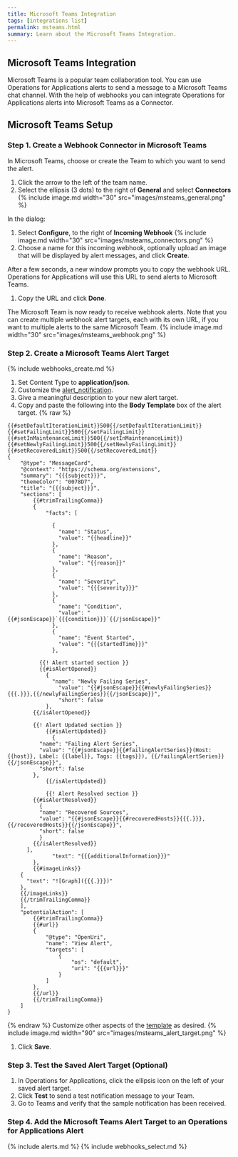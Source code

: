 ```yaml
---
title: Microsoft Teams Integration
tags: [integrations list]
permalink: msteams.html
summary: Learn about the Microsoft Teams Integration.
---
```

## Microsoft Teams Integration

Microsoft Teams is a popular team collaboration tool. 
You can use Operations for Applications alerts to send a message to a Microsoft Teams chat channel. With the help of webhooks you can integrate Operations for Applications alerts into Microsoft Teams as a Connector.

## Microsoft Teams Setup


### Step 1. Create a Webhook Connector in Microsoft Teams
In Microsoft Teams, choose or create the Team to which you want to send the alert.
  1. Click the arrow to the left of the team name.
  1. Select the ellipsis (3 dots) to the right of **General** and select **Connectors**
{% include image.md width="30" src="images/msteams_general.png" %}

In the dialog:
  1. Select **Configure**, to the right of  **Incoming Webhook**
{% include image.md width="30" src="images/msteams_connectors.png" %}
  1. Choose a name for this incoming webhook, optionally upload an image that will be displayed by alert messages, and click **Create**.

After a few seconds, a new window prompts you to copy the webhook URL. Operations for Applications will use this URL to send alerts to Microsoft Teams.

  1. Copy the URL and click **Done**.

The Microsoft Team is now ready to receive webhook alerts. Note that you can create multiple webhook alert targets, each with its own URL, if you want to multiple alerts to the same Microsoft Team.
{% include image.md width="30" src="images/msteams_webhook.png" %}
### Step 2. Create a Microsoft Teams Alert Target
{% include webhooks_create.md %}
1. Set Content Type to **application/json**.
1. Customize the [alert_notification](https://docs.wavefront.com/alert_target_customizing.html).
1. Give a meaningful description to your new alert target.
1. Copy and paste the following into the **Body Template** box of the alert target.{% raw %}
```
{{#setDefaultIterationLimit}}500{{/setDefaultIterationLimit}}
{{#setFailingLimit}}500{{/setFailingLimit}}
{{#setInMaintenanceLimit}}500{{/setInMaintenanceLimit}}
{{#setNewlyFailingLimit}}500{{/setNewlyFailingLimit}}
{{#setRecoveredLimit}}500{{/setRecoveredLimit}}
{
	"@type": "MessageCard",
	"@context": "https://schema.org/extensions",
	"summary": "{{{subject}}}",
	"themeColor": "0078D7",
	"title": "{{{subject}}}",
	"sections": [
		{{#trimTrailingComma}}
		{
			"facts": [

			  {
			    "name": "Status",
			    "value": "{{headline}}"
			  },
			  {
			    "name": "Reason",
			    "value": "{{reason}}"
			  },
			  {
			    "name": "Severity",
			    "value": "{{{severity}}}"
			  },
			  {
			    "name": "Condition",
			    "value": "{{#jsonEscape}}`{{{condition}}}`{{/jsonEscape}}"
			  },
			  {
			    "name": "Event Started",
			    "value": "{{{startedTime}}}"
			  },

	      {{! Alert started section }}
	      {{#isAlertOpened}}
	        {
        	  "name": "Newly Failing Series",
		        "value": "{{#jsonEscape}}{{#newlyFailingSeries}}{{{.}}},{{/newlyFailingSeries}}{{/jsonEscape}}",
		        "short": false
	        },
        {{/isAlertOpened}}

        {{! Alert Updated section }}
		    {{#isAlertUpdated}}
		      {
          "name": "Failing Alert Series",
          "value": "{{#jsonEscape}}{{#failingAlertSeries}}(Host: {{host}}, Label: {{label}}, Tags: {{tags}}), {{/failingAlertSeries}}{{/jsonEscape}}",
          "short": false
        },
		    {{/isAlertUpdated}}

		    {{! Alert Resolved section }}
        {{#isAlertResolved}}
          {
          "name": "Recovered Sources",
          "value": "{{#jsonEscape}}{{#recoveredHosts}}{{{.}}},{{/recoveredHosts}}{{/jsonEscape}}",
          "short": false
          }
        {{/isAlertResolved}}
      ],
			  "text": "{{{additionalInformation}}}"
		},
		{{#imageLinks}}
    {
      "text": "![Graph]({{{.}}})"
    },
    {{/imageLinks}}
    {{/trimTrailingComma}}
	],
	"potentialAction": [
		{{#trimTrailingComma}}
		{{#url}}
		{
			"@type": "OpenUri",
			"name": "View Alert",
			"targets": [
                {
                    "os": "default",
                    "uri": "{{{url}}}"
                }
            ]
		},
		{{/url}}
		{{/trimTrailingComma}}
	]
}
```
{% endraw %}
Customize other aspects of the [template](https://docs.wavefront.com/alert_target_customizing.html) as desired.
{% include image.md width="90" src="images/msteams_alert_target.png" %}
1. Click **Save**.

### Step 3. Test the Saved Alert Target (Optional)
1. In Operations for Applications, click the ellipsis icon on the left of your saved alert target.
1. Click **Test** to send a test notification message to your Team.
1. Go to Teams and verify that the sample notification has been received.

### Step 4. Add the Microsoft Teams Alert Target to an Operations for Applications Alert

{% include alerts.md %}
{% include webhooks_select.md %}



